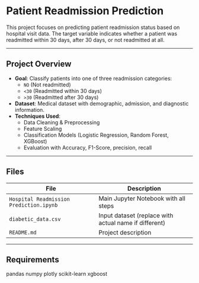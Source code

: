 # Patient Readmission Prediction

This project focuses on predicting patient readmission status based on hospital visit data. The target variable indicates whether a patient was readmitted within 30 days, after 30 days, or not readmitted at all.

---

## Project Overview

- **Goal**: Classify patients into one of three readmission categories:
  - `NO` (Not readmitted)
  - `<30` (Readmitted within 30 days)
  - `>30` (Readmitted after 30 days)
- **Dataset**: Medical dataset with demographic, admission, and diagnostic information.
- **Techniques Used**:
  - Data Cleaning & Preprocessing
  - Feature Scaling
  - Classification Models (Logistic Regression, Random Forest, XGBoost)
  - Evaluation with Accuracy, F1-Score, precision, recall

---

##  Files

| File | Description |
|------|-------------|
| `Hospital Readmission Prediction.ipynb` | Main Jupyter Notebook with all steps |
| `diabetic_data.csv` | Input dataset (replace with actual name if different) |
| `README.md` | Project description |

---

## Requirements

pandas
numpy
plotly
scikit-learn
xgboost
